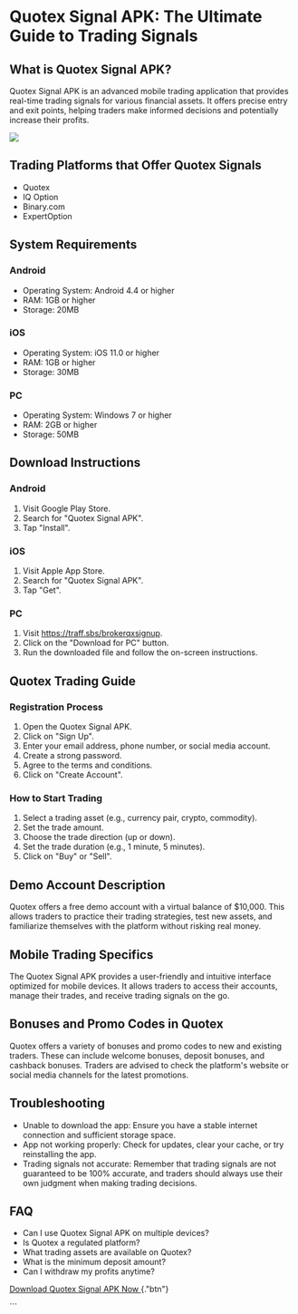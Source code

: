 # Quotex Signal APK: The Ultimate Guide to Trading Signals

## What is Quotex Signal APK?

Quotex Signal APK is an advanced mobile trading application that
provides real-time trading signals for various financial assets. It
offers precise entry and exit points, helping traders make informed
decisions and potentially increase their profits.

[![](https://static.quotex.io/files/8_en/300_250.jpg)](https://traff.sbs/brokerqxsignupf)

## Trading Platforms that Offer Quotex Signals

-   Quotex
-   IQ Option
-   Binary.com
-   ExpertOption

## System Requirements

### Android

-   Operating System: Android 4.4 or higher
-   RAM: 1GB or higher
-   Storage: 20MB

### iOS

-   Operating System: iOS 11.0 or higher
-   RAM: 1GB or higher
-   Storage: 30MB

### PC

-   Operating System: Windows 7 or higher
-   RAM: 2GB or higher
-   Storage: 50MB

## Download Instructions

### Android

1.  Visit Google Play Store.
2.  Search for "Quotex Signal APK".
3.  Tap "Install".

### iOS

1.  Visit Apple App Store.
2.  Search for "Quotex Signal APK".
3.  Tap "Get".

### PC

1.  Visit https://traff.sbs/brokerqxsignup.
2.  Click on the "Download for PC" button.
3.  Run the downloaded file and follow the on-screen instructions.

## Quotex Trading Guide

### Registration Process

1.  Open the Quotex Signal APK.
2.  Click on "Sign Up".
3.  Enter your email address, phone number, or social media account.
4.  Create a strong password.
5.  Agree to the terms and conditions.
6.  Click on "Create Account".

### How to Start Trading

1.  Select a trading asset (e.g., currency pair, crypto, commodity).
2.  Set the trade amount.
3.  Choose the trade direction (up or down).
4.  Set the trade duration (e.g., 1 minute, 5 minutes).
5.  Click on "Buy" or "Sell".

## Demo Account Description

Quotex offers a free demo account with a virtual balance of \$10,000.
This allows traders to practice their trading strategies, test new
assets, and familiarize themselves with the platform without risking
real money.

## Mobile Trading Specifics

The Quotex Signal APK provides a user-friendly and intuitive interface
optimized for mobile devices. It allows traders to access their
accounts, manage their trades, and receive trading signals on the go.

## Bonuses and Promo Codes in Quotex

Quotex offers a variety of bonuses and promo codes to new and existing
traders. These can include welcome bonuses, deposit bonuses, and
cashback bonuses. Traders are advised to check the platform\'s website
or social media channels for the latest promotions.

## Troubleshooting

-   Unable to download the app: Ensure you have a stable internet
    connection and sufficient storage space.
-   App not working properly: Check for updates, clear your cache, or
    try reinstalling the app.
-   Trading signals not accurate: Remember that trading signals are not
    guaranteed to be 100% accurate, and traders should always use their
    own judgment when making trading decisions.

## FAQ

-   Can I use Quotex Signal APK on multiple devices?
-   Is Quotex a regulated platform?
-   What trading assets are available on Quotex?
-   What is the minimum deposit amount?
-   Can I withdraw my profits anytime?

[Download Quotex Signal APK Now
](\%22https://traff.sbs/brokerqxsignup\%22){."btn"}

\`\`\`

